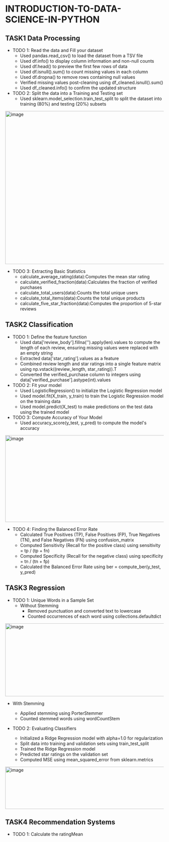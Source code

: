 # INTRODUCTION-TO-DATA-SCIENCE-IN-PYTHON
## TASK1 Data Processing
- TODO 1: Read the data and Fill your dataset
  - Used pandas.read_csv() to load the dataset from a TSV file
  - Used df.info() to display column information and non-null counts
  - Used df.head() to preview the first few rows of data
  - Used df.isnull().sum() to count missing values in each column
  - Used df.dropna() to remove rows containing null values
  - Verified missing values post-cleaning using df_cleaned.isnull().sum()
  - Used df_cleaned.info() to confirm the updated structure
- TODO 2: Split the data into a Training and Testing set
  - Used sklearn.model_selection.train_test_split to split the dataset into training (80%) and testing (20%) subsets
<img width="1296" height="485" alt="image" src="https://github.com/user-attachments/assets/c52d1888-ae14-4222-aac7-b705e8683fed" />

- TODO 3: Extracting Basic Statistics
  - calculate_average_rating(data):Computes the mean star rating
  - calculate_verified_fraction(data):Calculates the fraction of verified purchases
  - calculate_total_users(data):Counts the total unique users
  - calculate_total_items(data):Counts the total unique products
  - calculate_five_star_fraction(data):Computes the proportion of 5-star reviews




## TASK2 Classification
- TODO 1: Define the feature function
  - Used data['review_body'].fillna('').apply(len).values to compute the length of each review, ensuring missing values were replaced with an empty string
  - Extracted data['star_rating'].values as a feature
  - Combined review length and star ratings into a single feature matrix using np.vstack((review_length, star_rating)).T
  - Converted the verified_purchase column to integers using data['verified_purchase'].astype(int).values
- TODO 2: Fit your model
  - Used LogisticRegression() to initialize the Logistic Regression model
  - Used model.fit(X_train, y_train) to train the Logistic Regression model on the training data
  - Used model.predict(X_test) to make predictions on the test data using the trained model
- TODO 3: Compute Accuracy of Your Model
  - Used accuracy_score(y_test, y_pred) to compute the model's accuracy
<img width="698" height="275" alt="image" src="https://github.com/user-attachments/assets/4d868b60-9686-4010-ac5d-bfaf3f62df01" />

- TODO 4: Finding the Balanced Error Rate
  - Calculated True Positives (TP), False Positives (FP), True Negatives (TN), and False Negatives (FN) using confusion_matrix
  - Computed Sensitivity (Recall for the positive class) using sensitivity = tp / (tp + fn)
  - Computed Specificity (Recall for the negative class) using specificity = tn / (tn + fp)
  - Calculated the Balanced Error Rate using ber = compute_ber(y_test, y_pred)




## TASK3 Regression

- TODO 1: Unique Words in a Sample Set
  - Without Stemming
    - Removed punctuation and converted text to lowercase
    - Counted occurrences of each word using collections.defaultdict
<img width="1494" height="231" alt="image" src="https://github.com/user-attachments/assets/2be8ae70-8b93-4a73-a27b-3080b74a1d98" />


  - With Stemming
    - Applied stemming using PorterStemmer
    - Counted stemmed words using wordCountStem

- TODO 2: Evaluating Classifiers
  - Initialized a Ridge Regression model with alpha=1.0 for regularization
  - Split data into training and validation sets using train_test_split
  - Trained the Ridge Regression model
  - Predicted star ratings on the validation set
  - Computed MSE using mean_squared_error from sklearn.metrics
<img width="1086" height="134" alt="image" src="https://github.com/user-attachments/assets/fdd21c3f-9d0d-40ce-b9de-1c527a6b1bfd" />

## TASK4 Recommendation Systems

- TODO 1: Calculate the ratingMean





